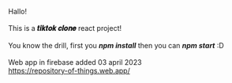 Hallo!<br>
<br>
This is a **𝒕𝒊𝒌𝒕𝒐𝒌 𝒄𝒍𝒐𝒏𝒆** react project!<br>
<br>
You know the drill, first you ***npm install*** then you can ***npm start*** :D<br>
<br>
Web app in firebase added 03 april 2023<br>
https://repository-of-things.web.app/